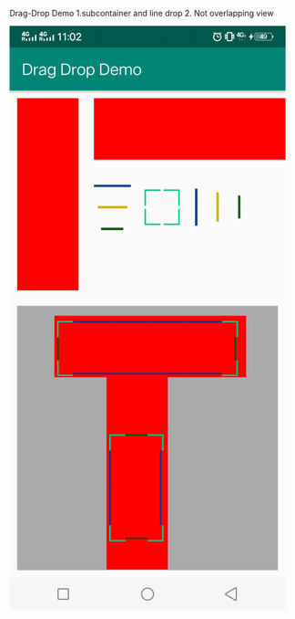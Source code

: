 Drag-Drop Demo
1.subcontainer and line drop
2. Not overlapping view

![alt text](https://github.com/nandkishorjatoliya/Drag-Drop/blob/master/screenshot/Screenshot_20191016_110210.jpg)


